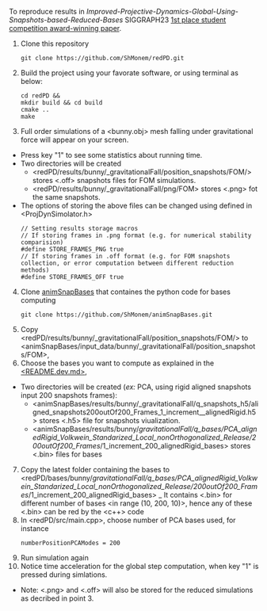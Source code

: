 
 To reproduce results in *Improved-Projective-Dynamics-Global-Using-Snapshots-based-Reduced-Bases* SIGGRAPH23 [1st place student competition award-winning paper](https://dl.acm.org/doi/10.1145/3588028.3603665).

 1. Clone this repository 									
	``` 
	git clone https://github.com/ShMonem/redPD.git
	```
2. Build the project using your favorate software, or using terminal as below:
	```
   cd redPD &&
   mkdir build && cd build 
   cmake ..
   make
    ```
3. Full order simulations of a <bunny.obj> mesh falling under gravitational force will appear on your screen.
  - Press key "1" to see some statistics about running time.
  - Two directories will be created
	- <redPD/results/bunny/_gravitationalFall/position_snapshots/FOM/> stores <.off> snapshots files for FOM simulations.
  	- <redPD/results/bunny/_gravitationalFall/png/FOM> stores <.png> fot the same snapshots.  
  - The options of storing the above files can be changed using <macros> defined in <ProjDynSimolator.h>
	```
	// Setting results storage macros
	// If storing frames in .png format (e.g. for numerical stability comparision)
	#define STORE_FRAMES_PNG true
	// If storing frames in .off format (e.g. for FOM snapshots collection, or error computation between different reduction methods)
	#define STORE_FRAMES_OFF true
	```
4. Clone [animSnapBases](https://github.com/ShMonem/animSnapBases) that containes the python code for bases computing
	```
	git clone https://github.com/ShMonem/animSnapBases.git
	```
5. Copy <redPD/results/bunny/_gravitationalFall/position_snapshots/FOM/> to <animSnapBases/input_data/bunny/_gravitationalFall/position_snapshots/FOM>,
6. Choose the bases you want to compute as explained in the [<README.dev.md>](https://github.com/ShMonem/animSnapBases/blob/main/config/README.dev.md),
  - Two directories will be created (*ex:* PCA, using rigid aligned snapshots input 200 snapshots frames):
	- <animSnapBases/results/bunny/_gravitationalFall/q_snapshots_h5/aligned_snapshots200outOf200_Frames_1_increment__alignedRigid.h5> stores <.h5> file for snapshots viualization.
	- <animSnapBases/results/bunny/_gravitationalFall/q_bases/PCA_alignedRigid_Volkwein_Standarized_Local_nonOrthogonalized_Release/200outOf200_Frames_/1_increment_200_alignedRigid_bases> stores <.bin> files for bases
7. Copy the latest folder containing the bases to <redPD/bases/bunny/_gravitationalFall/q_bases/PCA_alignedRigid_Volkwein_Standarized_Local_nonOrthogonalized_Release/200outOf200_Frames_/1_increment_200_alignedRigid_bases>
  _ It contains <.bin> for different number of bases <in range (10, 200, 10)>, hence any of these <.bin> can be red by the <c++> code 
8. In <redPD/src/main.cpp>, choose number of PCA bases used, for instance
	```
	numberPositionPCAModes = 200
    ```
9. Run simulation again 
10. Notice time acceleration for the global step computation, when key "1" is pressed during simlations.
  - Note: <.png> and <.off> will also be stored for the reduced simulations as decribed in point 3.